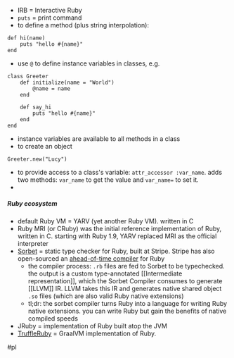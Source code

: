- IRB = Interactive Ruby
- `puts` = print command
- to define a method (plus string interpolation):
```
def hi(name)
	puts "hello #{name}"
end
```
- use `@` to define instance variables in classes, e.g.
```
class Greeter
	def initialize(name = "World")
		@name = name
	end

	def say_hi
		puts "hello #{name}"
	end
end
```
- instance variables are available to all methods in a class
- to create an object
```
Greeter.new("Lucy")
```
- to provide access to a class's variable: `attr_accessor :var_name`. adds two methods: `var_name` to get the value and `var_name=` to set it.
- 


##### Ruby ecosystem
- default Ruby VM = YARV (yet another Ruby VM). written in C
- Ruby MRI (or CRuby) was the initial reference implementation of Ruby, written in C. starting with Ruby 1.9, YARV replaced MRI as the official interpreter
- [Sorbet](https://sorbet.org/) = static type checker for Ruby, built at Stripe. Stripe has also open-sourced an [ahead-of-time compiler](https://sorbet.org/blog/2021/07/30/open-sourcing-sorbet-compiler) for Ruby
	- the compiler process: `.rb` files are fed to Sorbet to be typechecked. the output is a custom type-annotated [[Intermediate representation]], which the Sorbet Compiler consumes to generate [[LLVM]] IR. LLVM takes this IR and generates native shared object `.so` files (which are also valid Ruby native extensions)
	- tl;dr: the sorbet compiler turns Ruby into a language for writing Ruby native extensions. you can write Ruby but gain the benefits of native compiled speeds
- JRuby = implementation of Ruby built atop the JVM
- [TruffleRuby](https://github.com/oracle/truffleruby) = GraalVM implementation of Ruby.


#pl
